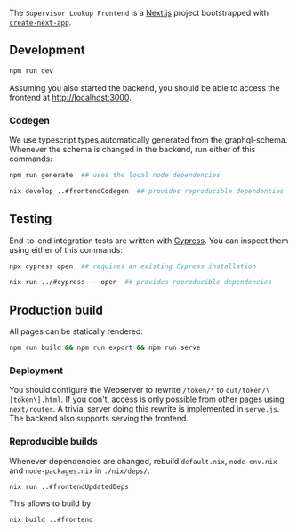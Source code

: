 The `Supervisor Lookup Frontend` is a [Next.js](https://nextjs.org/) project bootstrapped with [`create-next-app`](https://github.com/vercel/next.js/tree/canary/packages/create-next-app).

## Development

```bash
npm run dev
```

Assuming you also started the backend, you should be able to access the frontend at [http://localhost:3000](http://localhost:3000).

### Codegen

We use typescript types automatically generated from the graphql-schema. Whenever the schema is changed in the backend, run either of this commands:

```bash
npm run generate  ## uses the local node dependencies

nix develop ..#frontendCodegen  ## provides reproducible dependencies
```

## Testing

End-to-end integration tests are written with [Cypress](https://docs.cypress.io/). You can inspect them using either of this commands:

```bash
npx cypress open  ## requires an existing Cypress installation

nix run ../#cypress -- open  ## provides reproducible dependencies
```

## Production build

All pages can be statically rendered:

```bash
npm run build && npm run export && npm run serve
```

### Deployment

You should configure the Webserver to rewrite `/token/*` to `out/token/\[token\].html`.
If you don't, access is only possible from other pages using `next/router`.
A trivial server doing this rewrite is implemented in `serve.js`.
The backend also supports serving the frontend.

### Reproducible builds

Whenever dependencies are changed, rebuild `default.nix`,  `node-env.nix` and  `node-packages.nix` in `./nix/deps/`:

```bash
nix run ..#frontendUpdatedDeps
```

This allows to build by:

```bash
nix build ..#frontend
```
